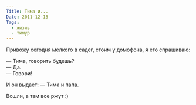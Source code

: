 ```yaml
---
Title: Тима и...
Date: 2011-12-15
Tags:
  - жизнь
  - тимур
---
```


Привожу сегодня мелкого в садег, стоим у домофона, я его спрашиваю:

— Тима, говорить будешь?<br/>
— Да.<br/>
— Говори!

И он выдает:
— Тима и папа.

Вошли, а там все ржут :)
